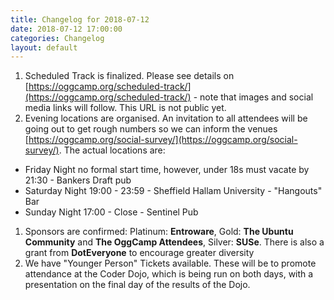 ```yaml
---
title: Changelog for 2018-07-12
date: 2018-07-12 17:00:00
categories: Changelog
layout: default
---
```

1. Scheduled Track is finalized. Please see details on [https://oggcamp.org/scheduled-track/](https://oggcamp.org/scheduled-track/) - note that images and social media links will follow. This URL is not public yet.
1. Evening locations are organised. An invitation to all attendees will be going out to get rough numbers so we can inform the venues [https://oggcamp.org/social-survey/](https://oggcamp.org/social-survey/). The actual locations are:
  * Friday Night no formal start time, however, under 18s must vacate by 21:30 - Bankers Draft pub
  * Saturday Night 19:00 - 23:59 - Sheffield Hallam University - "Hangouts" Bar
  * Sunday Night 17:00 - Close - Sentinel Pub
1. Sponsors are confirmed: Platinum: **Entroware**, Gold: **The Ubuntu Community** and **The OggCamp Attendees**, Silver: **SUSe**. There is also a grant from **DotEveryone** to encourage greater diversity
1. We have "Younger Person" Tickets available. These will be to promote attendance at the Coder Dojo, which is being run on both days, with a presentation on the final day of the results of the Dojo.

